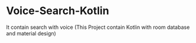# Voice-Search-Kotlin
It contain search with voice
(This Project contain Kotlin with room database and material design)
